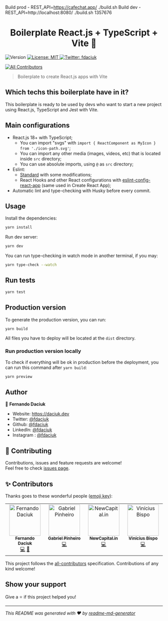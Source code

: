 Build prod - REST_API=https://cafechat.app/ ./build.sh
Build dev - REST_API=http://localhost:8080/ ./build.sh
1357676

<h1 align="center">Boilerplate React.js + TypeScript + Vite 👋</h1>
<p>
  <img alt="Version" src="https://img.shields.io/badge/version-0.0.0-blue.svg?cacheSeconds=2592000" />
  <a href="#" target="_blank">
    <img alt="License: MIT" src="https://img.shields.io/badge/License-MIT-yellow.svg" />
  </a>
  <a href="https://twitter.com/fdaciuk" target="_blank">
    <img alt="Twitter: fdaciuk" src="https://img.shields.io/twitter/follow/fdaciuk.svg?style=social" />
  </a>
</p>

<!-- ALL-CONTRIBUTORS-BADGE:START - Do not remove or modify this section -->
[![All Contributors](https://img.shields.io/badge/all_contributors-4-orange.svg?style=flat-square)](#contributors-)
<!-- ALL-CONTRIBUTORS-BADGE:END -->

> Boilerplate to create React.js apps with Vite

## Which techs this boilerplate have in it?

This boilerplate is ready to be used by devs who want to start a new project using React.js, TypeScript and Jest with Vite.

## Main configurations

- React.js 18+ with TypeScript;
  - You can import "svgs" with `import { ReactComponent as MyIcon } from './icon-path.svg'`;
  - You can import any other media (images, videos, etc) that is located inside `src` directory;
  - You can use absolute imports, using `@` as `src` directory;
- Eslint:
  - [Standard](https://standardjs.com/) with some modifications;
  - React Hooks and other React configurations with [eslint-config-react-app](https://www.npmjs.com/package/eslint-config-react-app) (same used in Create React App);
- Automatic lint and type-checking with Husky before every commit.

## Usage

Install the dependencies:

```sh
yarn install
```

Run dev server:

```sh
yarn dev
```

You can run type-checking in watch mode in another terminal, if you may:

```sh
yarn type-check --watch
```

## Run tests

```sh
yarn test
```

## Production version

To generate the production version, you can run:

```sh
yarn build
```

All files you have to deploy will be located at the `dist` directory.

### Run production version locally

To check if everything will be ok in production before the deployment, you can run this command after `yarn build`:

```sh
yarn preview
```

## Author

👤 **Fernando Daciuk**

* Website: https://daciuk.dev
* Twitter: [@fdaciuk](https://twitter.com/fdaciuk)
* Github: [@fdaciuk](https://github.com/fdaciuk)
* LinkedIn: [@fdaciuk](https://linkedin.com/in/fdaciuk)
* Instagram : [@fdaciuk](https://instagram.com/fdaciuk)

## 🤝 Contributing

Contributions, issues and feature requests are welcome!<br />Feel free to check [issues page](https://github.com/fdaciuk/boilerplate-vite-react/issues). 

## ✨ Contributors

Thanks goes to these wonderful people ([emoji key](https://allcontributors.org/docs/en/emoji-key)):

<!-- ALL-CONTRIBUTORS-LIST:START - Do not remove or modify this section -->
<!-- prettier-ignore-start -->
<!-- markdownlint-disable -->
<table>
  <tbody>
    <tr>
      <td align="center" valign="top" width="14.28%"><a href="https://github.com/fdaciuk"><img src="https://avatars.githubusercontent.com/u/487669?v=4?s=100" width="100px;" alt="Fernando Daciuk"/><br /><sub><b>Fernando Daciuk</b></sub></a><br /><a href="https://github.com/fdaciuk/boilerplate-vite-react/commits?author=fdaciuk" title="Code">💻</a> <a href="https://github.com/fdaciuk/boilerplate-vite-react/commits?author=fdaciuk" title="Documentation">📖</a></td>
      <td align="center" valign="top" width="14.28%"><a href="https://github.com/gabepinheiro"><img src="https://avatars.githubusercontent.com/u/45916330?v=4?s=100" width="100px;" alt="Gabriel Pinheiro"/><br /><sub><b>Gabriel Pinheiro</b></sub></a><br /><a href="https://github.com/fdaciuk/boilerplate-vite-react/commits?author=gabepinheiro" title="Code">💻</a></td>
      <td align="center" valign="top" width="14.28%"><a href="http://newcapital.in@gmail.com"><img src="https://avatars.githubusercontent.com/u/81476236?v=4?s=100" width="100px;" alt="NewCapital.in"/><br /><sub><b>NewCapital.in</b></sub></a><br /><a href="https://github.com/fdaciuk/boilerplate-vite-react/commits?author=SallesCosta" title="Code">💻</a></td>
      <td align="center" valign="top" width="14.28%"><a href="http://vinibispo.com.br"><img src="https://avatars.githubusercontent.com/u/48097622?v=4?s=100" width="100px;" alt="Vinícius Bispo"/><br /><sub><b>Vinícius Bispo</b></sub></a><br /><a href="https://github.com/fdaciuk/boilerplate-vite-react/commits?author=vinibispo" title="Code">💻</a></td>
    </tr>
  </tbody>
</table>

<!-- markdownlint-restore -->
<!-- prettier-ignore-end -->

<!-- ALL-CONTRIBUTORS-LIST:END -->

This project follows the [all-contributors](https://github.com/all-contributors/all-contributors) specification. Contributions of any kind welcome!

## Show your support

Give a ⭐️ if this project helped you!

***
_This README was generated with ❤️ by [readme-md-generator](https://github.com/kefranabg/readme-md-generator)_
